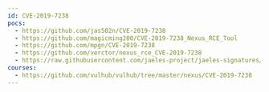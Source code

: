 ```yaml
---
id: CVE-2019-7238
pocs:
  - https://github.com/jas502n/CVE-2019-7238
  - https://github.com/magicming200/CVE-2019-7238_Nexus_RCE_Tool
  - https://github.com/mpgn/CVE-2019-7238
  - https://github.com/verctor/nexus_rce_CVE-2019-7238
  - https://raw.githubusercontent.com/jaeles-project/jaeles-signatures/master/cves/nexus-repository-manager-rce-cve-2019-7238.yaml
courses:
  - https://github.com/vulhub/vulhub/tree/master/nexus/CVE-2019-7238
---
```

